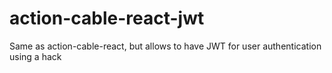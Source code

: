 # action-cable-react-jwt
Same as action-cable-react, but allows to have JWT for user authentication using a hack
